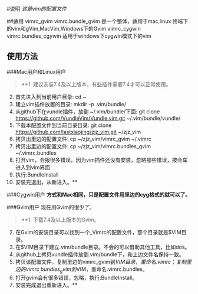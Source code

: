 #说明
*这是vim的配置文件*

##适用
vimrc_gvim vimrc.bundle_gvim 是一个整体，适用于mac,linux 终端下的vim和gVim,MacVim,Windows下的Gvim
vimrc_cygwin vimrc.bundles_cgywin 适用于windows下cygwin模式下的vim

## 使用方法
###Mac用户和Linux用户
>**1. 建议安装7.4及以上版本，有些插件需要7.4才可以正常使用。  
2. 首先进入到当前用户目录: cd ~  
3. 建立vim插件放置的目录:  mkdir -p .vim/bundle/  
4. 从github下在vundle插件，放倒 ~/.vim/bundle/下面:  git clone https://github.com/VundleVim/Vundle.vim.git ~/.vim/bundle/vundle/  
5. 下载本配置文件到当前目录目录: git clone https://github.com/lastxiaojing/zjz_vim.git ~/zjz_vim  
6. 拷贝出里边的配置文件: cp ~/zjz_vim/vimrc_gvim ~/.vimrc  
7. 拷贝出里边的配置文件: cp ~/zjz_vim/vimrc.bundles_gvim ~/.vimrc.bundles  
8. 打开vim，会报很多错误，因为vim插件还没有安装，忽略那些错误，按会车进入到vim界面  
9. 执行:BundleInstall  
10. 安装完退出，从新进入。**  

###Cygwin用户
**方式和Mac相同，只是配置文件用里边的cyg格式的就可以了。**

###Gvim用户
现在用Gvim的很少了。

>**1. 下载7.4及以上版本的Gvim。  
2. 在Gvim的安装目录可以找到一个\_Vimrc的配置文件，那个目录就是$VIM目录。  
3. 在$VIM目录下建立.vim/bundle目录。不会的可以借助其他工具，比如dos。  
4. 从github上拷贝vundle插件放倒.vim/bundle下，和上边文件名保持一致。  
5. 拷贝该配置文件，复制里边的vimrc_gvim到$VIM目录，重命名.vimrc；复制里边的vimrc_.bundles_gvim到$VIM，重命名.vimrc.bundles。  
6. 打开gvim会有很多错误，忽略，执行:BundleInstall。
7. 安装完成退出重新进入。**  
